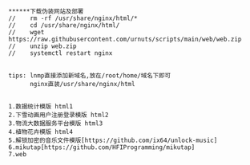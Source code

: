     ******下载伪装网站及部署
    //    rm -rf /usr/share/nginx/html/*
    //    cd /usr/share/nginx/html/
    //    wget https://raw.githubusercontent.com/urnuts/scripts/main/web/web.zip
    //    unzip web.zip
    //    systemctl restart nginx


    tips: lnmp直接添加新域名,放在/root/home/域名下即可
          nginx直装/usr/share/nginx/html


    1.数据统计模版 html1
    2.下雪动画用户注册登录模版 html2
    3.物流大数据服务平台模版 html3
    4.植物花卉模版 html4
    5.解锁加密的音乐文件模版[https://github.com/ix64/unlock-music] 
    6.mikutap[https://github.com/HFIProgramming/mikutap] 
    7.web
